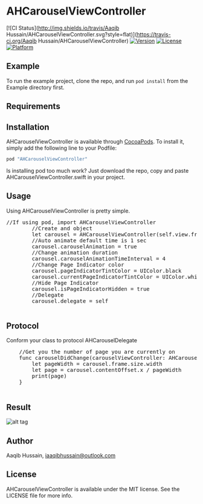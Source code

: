 # AHCarouselViewController

[![CI Status](http://img.shields.io/travis/Aaqib Hussain/AHCarouselViewController.svg?style=flat)](https://travis-ci.org/Aaqib Hussain/AHCarouselViewController)
[![Version](https://img.shields.io/cocoapods/v/AHCarouselViewController.svg?style=flat)](http://cocoapods.org/pods/AHCarouselViewController)
[![License](https://img.shields.io/cocoapods/l/AHCarouselViewController.svg?style=flat)](http://cocoapods.org/pods/AHCarouselViewController)
[![Platform](https://img.shields.io/cocoapods/p/AHCarouselViewController.svg?style=flat)](http://cocoapods.org/pods/AHCarouselViewController)

## Example

To run the example project, clone the repo, and run `pod install` from the Example directory first.

## Requirements

## Installation

AHCarouselViewController is available through [CocoaPods](http://cocoapods.org). To install
it, simply add the following line to your Podfile:

```ruby
pod "AHCarouselViewController"
```
Is installing pod too much work? Just download the repo, copy and paste AHCarouselViewController.swift in your project.

## Usage
Using AHCarouselViewController is pretty simple. 
<pre>
//If using pod, import AHCarouselViewController
        //Create and object 
        let carousel = AHCarouselViewController(self.view.frame, carouselImages: --image array goes here--)
        //Auto animate default time is 1 sec
        carousel.carouselAnimation = true
        //Change animation duration
        carousel.carouselAnimationTimeInterval = 4
        //Change Page Indicator color
        carousel.pageIndicatorTintColor = UIColor.black
        carousel.currentPageIndicatorTintColor = UIColor.white
        //Hide Page Indicator
        carousel.isPageIndicatorHidden = true
        //Delegate
        carousel.delegate = self
        
</pre>

## Protocol
Conform your class to protocol AHCarouselDelegate
<pre>
    //Get you the number of page you are currently on
    func carouselDidChange(carouselViewController: AHCarouselViewController, carousel: carouselView) {
        let pageWidth = carousel.frame.size.width
        let page = carousel.contentOffset.x / pageWidth
        print(page)
    }

</pre>

## Result
![alt tag](https://github.com/iaaqib/AHCarouselViewController/blob/master/Gif/carousel.gif)

## Author

Aaqib Hussain, iaaqibhussain@outlook.com

## License

AHCarouselViewController is available under the MIT license. See the LICENSE file for more info.
